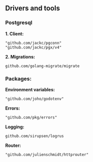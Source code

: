 
## Drivers and tools
### Postgresql
**1. Client:**
```
"github.com/jackc/pgconn"
"github.com/jackc/pgx/v4"
```

**2. Migrations:**
```
github.com/golang-migrate/migrate
```

### Packages:

**Environment variables:**
```
"github.com/joho/godotenv"
```

**Errors:**
```
"github.com/pkg/errors"
```
**Logging:**
```
github.com/sirupsen/logrus
```

**Router:**
```
"github.com/julienschmidt/httprouter"
```